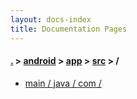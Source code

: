 ```yaml
---
layout: docs-index
title: Documentation Pages
---
```

#### [.](./../../../index) > [android](./../../index) > [app](./../index) > [src](./index) > **/**

- [main / java / com / ](main/java/com/)
